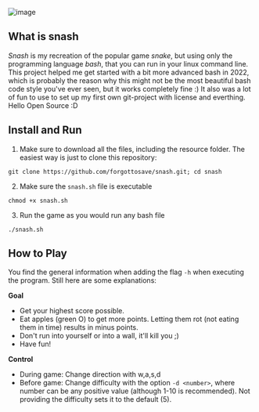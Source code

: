
![image](https://user-images.githubusercontent.com/88790311/209857426-c4af40b6-f6e4-4148-89a0-8e019f0ed1e5.png)

## What is **snash**
*Snash* is my recreation of the popular game *snake*, but using only the programming language *bash*, that you can run in your linux command line.
This project helped me get started with a bit more advanced bash in 2022, which is probably the reason why this might not be the most beautiful bash code style you've ever seen, but it works completely fine :) It also was a lot of fun to use to set up my first own git-project with license and everthing. Hello Open Source :D

## Install and Run
1. Make sure to download all the files, including the resource folder. The easiest way is just to clone this repository:
```
git clone https://github.com/forgottosave/snash.git; cd snash
```
2. Make sure the `snash.sh` file is executable
```
chmod +x snash.sh
```
3. Run the game as you would run any bash file
```
./snash.sh
```
## How to Play
You find the general information when adding the flag `-h` when executing the program. Still here are some explanations:

**Goal**
  - Get your highest score possible.
  - Eat apples (green O) to get more points. Letting them rot (not eating them in time) results in minus points.
  - Don't run into yourself or into a wall, it'll kill you ;)
  - Have fun!

**Control**
  - During game: Change direction with w,a,s,d
  - Before game: Change difficulty with the option `-d <number>`, where number can be any positive value (although 1-10 is recommended). Not providing the difficulty sets it to the default (5).
